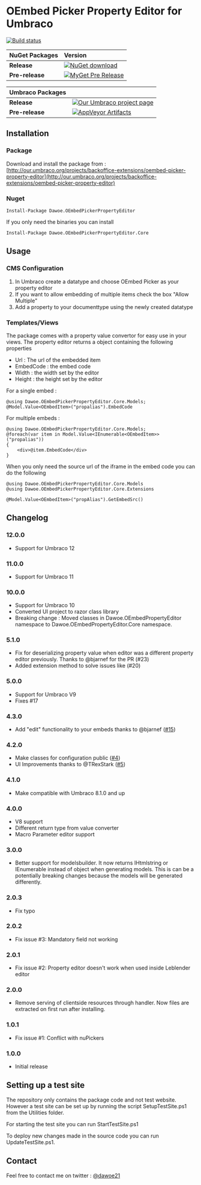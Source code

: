 # OEmbed Picker Property Editor for Umbraco  

[![Build status](https://ci.appveyor.com/api/projects/status/glmu0g4euryf70o1?svg=true)](https://ci.appveyor.com/project/dawoe/oembed-picker-property-editor)



|NuGet Packages    |Version           |
|:-----------------|:-----------------|
|**Release**|[![NuGet download](http://img.shields.io/nuget/v/Dawoe.OEmbedPickerPropertyEditor.svg)](https://www.nuget.org/packages/Dawoe.OEmbedPickerPropertyEditor)
|**Pre-release**|[![MyGet Pre Release](https://img.shields.io/myget/dawoe-umbraco/vpre/Dawoe.OEmbedPickerPropertyEditor.svg)](https://www.myget.org/feed/dawoe-umbraco/package/nuget/Dawoe.OEmbedPickerPropertyEditor)

|Umbraco Packages  |                  |
|:-----------------|:-----------------|
|**Release**|[![Our Umbraco project page](https://img.shields.io/badge/our-umbraco-orange.svg)](https://our.umbraco.org/projects/backoffice-extensions/oembed-picker-property-editor/) 
|**Pre-release**| [![AppVeyor Artifacts](https://img.shields.io/badge/appveyor-umbraco-orange.svg)](https://ci.appveyor.com/project/dawoe/oembed-picker-property-editor/build/artifacts)

## Installation

### Package

Download and install the package from : [http://our.umbraco.org/projects/backoffice-extensions/oembed-picker-property-editor](http://our.umbraco.org/projects/backoffice-extensions/oembed-picker-property-editor)

### Nuget

`Install-Package Dawoe.OEmbedPickerPropertyEditor`

If you only need the binaries you can install

`Install-Package Dawoe.OEmbedPickerPropertyEditor.Core`

## Usage

### CMS Configuration

1.  In Umbraco create a datatype and choose OEmbed Picker as your property editor
2.  If you want to allow embedding of multiple items check the box "Allow Multiple"
3.  Add a property to your documenttype using the newly created datatype

### Templates/Views

The package comes with a property value convertor for easy use in your views. The property editor returns a object containing the following properties 

- Url : The url of the embedded item
- EmbedCode : the embed code 
- Width : the width set by the editor
- Height : the height set by the editor

For a single embed :

 ```
 @using Dawoe.OEmbedPickerPropertyEditor.Core.Models;
 @Model.Value<OEmbedItem>("propalias").EmbedCode
 ```

For multiple embeds : 

 ```
 @using Dawoe.OEmbedPickerPropertyEditor.Core.Models;
 @foreach(var item in Model.Value<IEnumerable<OEmbedItem>>("propalias")) 
 {
     <div>@item.EmbedCode</div>
 }
 ```

When you only need the source url of the iframe in the embed code you can do the following

```
@using Dawoe.OEmbedPickerPropertyEditor.Core.Models
@using Dawoe.OEmbedPickerPropertyEditor.Core.Extensions

@Model.Value<OEmbedItem>("propAlias").GetEmbedSrc()
```



## Changelog

### 12.0.0

- Support for Umbraco 12

### 11.0.0

- Support for Umbraco 11

### 10.0.0

- Support for Umbraco 10
- Converted UI project to razor class library
- Breaking change :  Moved classes in Dawoe.OEmbedPropertyEditor namespace to Dawoe.OEmbedPropertyEditor.Core namespace.

### 5.1.0

- Fix for deserializing property value when editor was a different property editor previously. Thanks to @bjarnef for the PR (#23)
- Added extension method to solve issues like (#20)

### 5.0.0

- Support for Umbraco V9
- Fixes #17

### 4.3.0

 - Add "edit" functionality to your embeds thanks to @bjarnef ([#15](https://github.com/dawoe/OEmbed-Picker-Property-Editor/pull/15))

### 4.2.0

- Make classes for configuration public ([#4](https://github.com/dawoe/OEmbed-Picker-Property-Editor/pull/4))
- UI Improvements thanks to @TRexStark ([#5](https://github.com/dawoe/OEmbed-Picker-Property-Editor/pull/5))

### 4.1.0

- Make compatible with Umbraco 8.1.0 and up

### 4.0.0

- V8 support
- Different return type from value converter
- Macro Parameter editor support

### 3.0.0

- Better support for modelsbuilder. It now returns IHtmlstring or IEnumerable<IHtmlstring> instead of object when generating models. 
This is can be a potentially breaking changes because the models will be generated differently.

### 2.0.3

- Fix typo

### 2.0.2
- Fix issue #3: Mandatory field not working

### 2.0.1
- Fix issue #2: Property editor doesn't work when used inside Leblender editor

### 2.0.0
- Remove serving of clientside resources through handler. Now files are extracted on first run after installing.

### 1.0.1
- Fix issue #1: Conflict with nuPickers

### 1.0.0
- Initial release

## Setting up a test site

The repository only contains the package code and not test website. However a test site can be set up by running the script SetupTestSite.ps1 from the Utilities folder.

For starting the test site you can run StartTestSite.ps1

To deploy new changes made in the source code you can run UpdateTestSite.ps1.

## Contact

Feel free to contact me on twitter : [@dawoe21](https://twitter.com/dawoe21)



